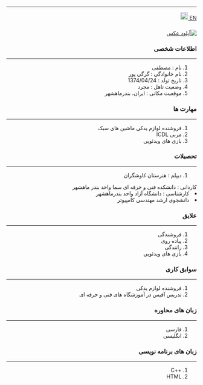 
---
[EN](resume-EN.md)<a class="pt-trigger" href="resume-EN" data-animation="62"> <img src="img/en.png" width="20" height="20"/></a>

<style type="text/css">
body{
 direction:rtl;
}
</style>
### 
<a href="https://uupload.ir/" target="_blank"><img src="https://s4.uupload.ir/files/3_iv2n.jpg" border="0" alt="آپلود عکس" /></a>

### اطلاعات شخصی

---
<ol>
 <li> نام : مصطفی</li>
 <li> نام خانوادگی : گرگی پور</li>
 <li> تاریخ تولد : 1374/04/24</li>
 <li> وضعیت تاهل : مجرد</li>
 <li> موقعیت مکانی : ایران، بندرماهشهر</li>
</ol>


### مهارت ها

---
<ol>
 <li> فروشنده لوازم یدکی ماشین های سبک</li>
 <li> مربی ICDL</li>
 <li> بازی های ویدئویی</li>
</ol>

### تحصیلات

---
<ol>
<li> دیپلم : هنرستان کاوشگران</ol>
 کاردانی : دانشکده فنی و حرفه ای سما واحد بندر ماهشهر
<li> کارشناسی : 
دانشگاه آزاد واحد بندرماهشهر</li>
 <li> دانشجوی ارشد مهندسی کامپیوتر</li>
</ol>

### علایق

---
<ol>
 <li> فروشندگی</li>
 <li> پیاده روی</li>
 <li> رانندگی</li>
 <li> بازی های ویدئویی</li>
</ol>

### سوابق کاری

---
<ol>
 <li> فروشنده لوازم یدکی</li>
  <li> تدریس آفیس در آموزشگاه های فنی و حرفه ای</li>
</ol>

### زبان های محاوره

---
<ol>
 <li> فارسی</li>
 <li> انگلیسی</li>
</ol>

### زبان های برنامه نویسی

---
<ol>
 <li> ++C</li>
 <li> HTML</li>
</ol>
 

